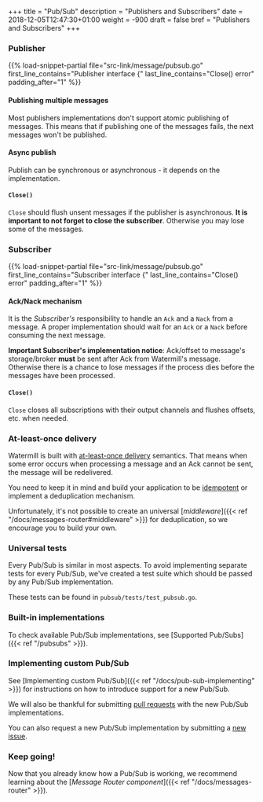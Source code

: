 +++
title = "Pub/Sub"
description = "Publishers and Subscribers"
date = 2018-12-05T12:47:30+01:00
weight = -900
draft = false
bref = "Publishers and Subscribers"
+++

### Publisher

{{% load-snippet-partial file="src-link/message/pubsub.go" first_line_contains="Publisher interface {" last_line_contains="Close() error" padding_after="1" %}}

#### Publishing multiple messages

Most publishers implementations don't support atomic publishing of messages.
This means that if publishing one of the messages fails, the next messages won't be published.

#### Async publish

Publish can be synchronous or asynchronous - it depends on the implementation.

#### `Close()`

`Close` should flush unsent messages if the publisher is asynchronous.
**It is important to not forget to close the subscriber**. Otherwise you may lose some of the messages.

### Subscriber

{{% load-snippet-partial file="src-link/message/pubsub.go" first_line_contains="Subscriber interface {" last_line_contains="Close() error" padding_after="1" %}}

#### Ack/Nack mechanism

It is the *Subscriber's* responsibility to handle an `Ack` and a `Nack` from a message.
A proper implementation should wait for an `Ack` or a `Nack` before consuming the next message.

**Important Subscriber's implementation notice**:
Ack/offset to message's storage/broker **must** be sent after Ack from Watermill's message.
Otherwise there is a chance to lose messages if the process dies before the messages have been processed.

#### `Close()`

`Close` closes all subscriptions with their output channels and flushes offsets, etc. when needed.

### At-least-once delivery

Watermill is built with [at-least-once delivery](http://www.cloudcomputingpatterns.org/at_least_once_delivery/) semantics.
That means when some error occurs when processing a message and an Ack cannot be sent, the message will be redelivered.

You need to keep it in mind and build your application to be [idempotent](http://www.cloudcomputingpatterns.org/idempotent_processor/) or implement a deduplication mechanism.

Unfortunately, it's not possible to create an universal [*middleware*]({{< ref "/docs/messages-router#middleware" >}}) for deduplication, so we encourage you to build your own.

### Universal tests

Every Pub/Sub is similar in most aspects.
To avoid implementing separate tests for every Pub/Sub, we've created a test suite which should be passed by any Pub/Sub
implementation.

These tests can be found in `pubsub/tests/test_pubsub.go`.

### Built-in implementations

To check available Pub/Sub implementations, see [Supported Pub/Subs]({{< ref "/pubsubs" >}}).

### Implementing custom Pub/Sub

See [Implementing custom Pub/Sub]({{< ref "/docs/pub-sub-implementing" >}}) for instructions on how to introduce support for
a new Pub/Sub.

We will also be thankful for submitting [pull requests](https://github.com/ThreeDotsLabs/watermill/pulls) with the new Pub/Sub implementations.

You can also request a new Pub/Sub implementation by submitting a [new issue](https://github.com/ThreeDotsLabs/watermill/issues).

### Keep going!

Now that you already know how a Pub/Sub is working, we recommend learning about the [*Message Router component*]({{< ref "/docs/messages-router" >}}).
